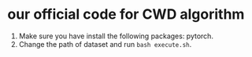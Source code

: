 
# our official code for CWD algorithm

1. Make sure you have install the following packages: pytorch.
2. Change the path of dataset and run `bash execute.sh`.